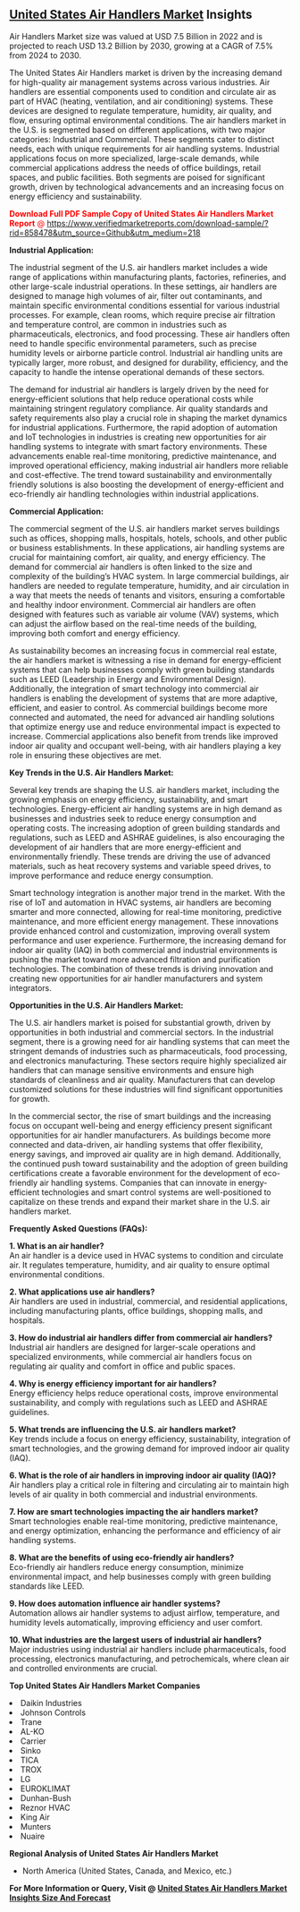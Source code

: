 <h2><a href="https://www.verifiedmarketreports.com/download-sample/?rid=858478&amp;utm_source=Github&amp;utm_medium=218" target="_blank">United States Air Handlers Market</a> Insights</h2><p>Air Handlers Market size was valued at USD 7.5 Billion in 2022 and is projected to reach USD 13.2 Billion by 2030, growing at a CAGR of 7.5% from 2024 to 2030.</p><p><p>The United States Air Handlers market is driven by the increasing demand for high-quality air management systems across various industries. Air handlers are essential components used to condition and circulate air as part of HVAC (heating, ventilation, and air conditioning) systems. These devices are designed to regulate temperature, humidity, air quality, and flow, ensuring optimal environmental conditions. The air handlers market in the U.S. is segmented based on different applications, with two major categories: Industrial and Commercial. These segments cater to distinct needs, each with unique requirements for air handling systems. Industrial applications focus on more specialized, large-scale demands, while commercial applications address the needs of office buildings, retail spaces, and public facilities. Both segments are poised for significant growth, driven by technological advancements and an increasing focus on energy efficiency and sustainability. <p><span class=""><span style="color: #ff0000;"><strong>Download Full PDF Sample Copy of United States Air Handlers Market Report</strong> @ </span><a href="https://www.verifiedmarketreports.com/download-sample/?rid=858478&amp;utm_source=Github&amp;utm_medium=218" target="_blank">https://www.verifiedmarketreports.com/download-sample/?rid=858478&amp;utm_source=Github&amp;utm_medium=218</a></span></p></p> <p><strong>Industrial Application:</strong></p> <p>The industrial segment of the U.S. air handlers market includes a wide range of applications within manufacturing plants, factories, refineries, and other large-scale industrial operations. In these settings, air handlers are designed to manage high volumes of air, filter out contaminants, and maintain specific environmental conditions essential for various industrial processes. For example, clean rooms, which require precise air filtration and temperature control, are common in industries such as pharmaceuticals, electronics, and food processing. These air handlers often need to handle specific environmental parameters, such as precise humidity levels or airborne particle control. Industrial air handling units are typically larger, more robust, and designed for durability, efficiency, and the capacity to handle the intense operational demands of these sectors. <p>The demand for industrial air handlers is largely driven by the need for energy-efficient solutions that help reduce operational costs while maintaining stringent regulatory compliance. Air quality standards and safety requirements also play a crucial role in shaping the market dynamics for industrial applications. Furthermore, the rapid adoption of automation and IoT technologies in industries is creating new opportunities for air handling systems to integrate with smart factory environments. These advancements enable real-time monitoring, predictive maintenance, and improved operational efficiency, making industrial air handlers more reliable and cost-effective. The trend toward sustainability and environmentally friendly solutions is also boosting the development of energy-efficient and eco-friendly air handling technologies within industrial applications.</p> <p><strong>Commercial Application:</strong></p> <p>The commercial segment of the U.S. air handlers market serves buildings such as offices, shopping malls, hospitals, hotels, schools, and other public or business establishments. In these applications, air handling systems are crucial for maintaining comfort, air quality, and energy efficiency. The demand for commercial air handlers is often linked to the size and complexity of the building’s HVAC system. In large commercial buildings, air handlers are needed to regulate temperature, humidity, and air circulation in a way that meets the needs of tenants and visitors, ensuring a comfortable and healthy indoor environment. Commercial air handlers are often designed with features such as variable air volume (VAV) systems, which can adjust the airflow based on the real-time needs of the building, improving both comfort and energy efficiency. <p>As sustainability becomes an increasing focus in commercial real estate, the air handlers market is witnessing a rise in demand for energy-efficient systems that can help businesses comply with green building standards such as LEED (Leadership in Energy and Environmental Design). Additionally, the integration of smart technology into commercial air handlers is enabling the development of systems that are more adaptive, efficient, and easier to control. As commercial buildings become more connected and automated, the need for advanced air handling solutions that optimize energy use and reduce environmental impact is expected to increase. Commercial applications also benefit from trends like improved indoor air quality and occupant well-being, with air handlers playing a key role in ensuring these objectives are met.</p> <p><strong>Key Trends in the U.S. Air Handlers Market:</strong></p> <p>Several key trends are shaping the U.S. air handlers market, including the growing emphasis on energy efficiency, sustainability, and smart technologies. Energy-efficient air handling systems are in high demand as businesses and industries seek to reduce energy consumption and operating costs. The increasing adoption of green building standards and regulations, such as LEED and ASHRAE guidelines, is also encouraging the development of air handlers that are more energy-efficient and environmentally friendly. These trends are driving the use of advanced materials, such as heat recovery systems and variable speed drives, to improve performance and reduce energy consumption.</p> <p>Smart technology integration is another major trend in the market. With the rise of IoT and automation in HVAC systems, air handlers are becoming smarter and more connected, allowing for real-time monitoring, predictive maintenance, and more efficient energy management. These innovations provide enhanced control and customization, improving overall system performance and user experience. Furthermore, the increasing demand for indoor air quality (IAQ) in both commercial and industrial environments is pushing the market toward more advanced filtration and purification technologies. The combination of these trends is driving innovation and creating new opportunities for air handler manufacturers and system integrators.</p> <p><strong>Opportunities in the U.S. Air Handlers Market:</strong></p> <p>The U.S. air handlers market is poised for substantial growth, driven by opportunities in both industrial and commercial sectors. In the industrial segment, there is a growing need for air handling systems that can meet the stringent demands of industries such as pharmaceuticals, food processing, and electronics manufacturing. These sectors require highly specialized air handlers that can manage sensitive environments and ensure high standards of cleanliness and air quality. Manufacturers that can develop customized solutions for these industries will find significant opportunities for growth.</p> <p>In the commercial sector, the rise of smart buildings and the increasing focus on occupant well-being and energy efficiency present significant opportunities for air handler manufacturers. As buildings become more connected and data-driven, air handling systems that offer flexibility, energy savings, and improved air quality are in high demand. Additionally, the continued push toward sustainability and the adoption of green building certifications create a favorable environment for the development of eco-friendly air handling systems. Companies that can innovate in energy-efficient technologies and smart control systems are well-positioned to capitalize on these trends and expand their market share in the U.S. air handlers market.</p> <p><strong>Frequently Asked Questions (FAQs):</strong></p> <p><strong>1. What is an air handler?</strong><br> An air handler is a device used in HVAC systems to condition and circulate air. It regulates temperature, humidity, and air quality to ensure optimal environmental conditions.</p> <p><strong>2. What applications use air handlers?</strong><br> Air handlers are used in industrial, commercial, and residential applications, including manufacturing plants, office buildings, shopping malls, and hospitals.</p> <p><strong>3. How do industrial air handlers differ from commercial air handlers?</strong><br> Industrial air handlers are designed for larger-scale operations and specialized environments, while commercial air handlers focus on regulating air quality and comfort in office and public spaces.</p> <p><strong>4. Why is energy efficiency important for air handlers?</strong><br> Energy efficiency helps reduce operational costs, improve environmental sustainability, and comply with regulations such as LEED and ASHRAE guidelines.</p> <p><strong>5. What trends are influencing the U.S. air handlers market?</strong><br> Key trends include a focus on energy efficiency, sustainability, integration of smart technologies, and the growing demand for improved indoor air quality (IAQ).</p> <p><strong>6. What is the role of air handlers in improving indoor air quality (IAQ)?</strong><br> Air handlers play a critical role in filtering and circulating air to maintain high levels of air quality in both commercial and industrial environments.</p> <p><strong>7. How are smart technologies impacting the air handlers market?</strong><br> Smart technologies enable real-time monitoring, predictive maintenance, and energy optimization, enhancing the performance and efficiency of air handling systems.</p> <p><strong>8. What are the benefits of using eco-friendly air handlers?</strong><br> Eco-friendly air handlers reduce energy consumption, minimize environmental impact, and help businesses comply with green building standards like LEED.</p> <p><strong>9. How does automation influence air handler systems?</strong><br> Automation allows air handler systems to adjust airflow, temperature, and humidity levels automatically, improving efficiency and user comfort.</p> <p><strong>10. What industries are the largest users of industrial air handlers?</strong><br> Major industries using industrial air handlers include pharmaceuticals, food processing, electronics manufacturing, and petrochemicals, where clean air and controlled environments are crucial.</p> </p><p><strong>Top United States Air Handlers Market Companies</strong></p><div data-test-id=""><p><li>Daikin Industries</li><li> Johnson Controls</li><li> Trane</li><li> AL-KO</li><li> Carrier</li><li> Sinko</li><li> TICA</li><li> TROX</li><li> LG</li><li> EUROKLIMAT</li><li> Dunhan-Bush</li><li> Reznor HVAC</li><li> King Air</li><li> Munters</li><li> Nuaire</li></p><div><strong>Regional Analysis of&nbsp;United States Air Handlers Market</strong></div><ul><li dir="ltr"><p dir="ltr">North America&nbsp;(United States, Canada, and Mexico, etc.)</p></li></ul><p><strong>For More Information or Query, Visit @&nbsp;</strong><strong><a href="https://www.verifiedmarketreports.com/product/air-handlers-market/?utm_source=Github&amp;utm_medium=218" target="_blank">United States Air Handlers Market Insights Size And Forecast</a></strong></p></div>
